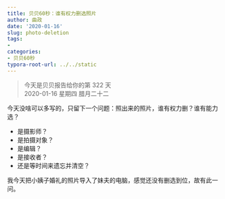 ```yaml
---
title: 贝贝60秒：谁有权力删选照片
author: 曲政
date: '2020-01-16'
slug: photo-deletion
tags:
- 
categories:
- 贝贝60秒
typora-root-url: ../../static
---
```

> 今天是贝贝报告给你的第 322 天   
> 2020-01-16 星期四 腊月二十二

今天没啥可以多写的，只留下一个问题：照出来的照片，谁有权力删？谁有能力选？

-   是摄影师？
-   是拍摄对象？
-   是编辑？
-   是接收者？
-   还是等时间来遗忘并清空？

我今天把小姨子婚礼的照片导入了妹夫的电脑，感觉还没有删选到位，故有此一问。